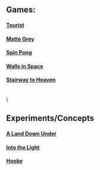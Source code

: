 ## Games:

#### [Tourist](pages/tourist/tourist.html)

#### [Matte Grey](pages/matte-grey/matte-grey.html)

#### [Spin Pong](pages/spinpong/spinpong.html)

#### [Walls in Space](pages/walls_in_space/walls_in_space.html)

#### [Stairway to Heaven](pages/stairway_to_heaven/stairway_to_heaven.html)

\
\

## Experiments/Concepts

#### [A Land Down Under](pages/a_land_down_under/a_land_down_under.html)

#### [Into the Light](pages/into_the_light/into_the_light.html)

#### [Hooke](pages/hooke/hooke.html)

